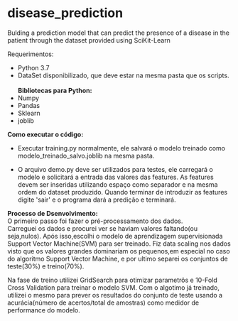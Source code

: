 
# disease_prediction
Bulding a prediction model that can predict the presence of a disease in the patient through the dataset provided using SciKit-Learn

Requerimentos:
- Python 3.7 <br />
- DataSet disponibilizado, que deve estar na mesma pasta que os scripts.<br/><br/>
**Bibliotecas para Python:**
- Numpy
- Pandas
- Sklearn
-  joblib
  
**Como executar o código:**
-   Executar training.py normalmente, ele salvará o modelo treinado como modelo_treinado_salvo.joblib na mesma pasta.

-   O arquivo demo.py deve ser utilizados para testes, ele carregará o modelo e solicitará a entrada das valores das features. As features     devem ser inseridas utilizando espaço como separador e na mesma ordem do dataset produzido. Quando terminar de introduzir as features digite 'sair' e o programa dará a predição e terminará.

**Processo de Dsenvolvimento:** <br/>
 O primeiro passo foi fazer o pré-processamento dos dados.</br> Carreguei os dados e procurei ver se haviam valores faltando(ou seja,nulos). Após isso,escolhi o modelo de aprendizagem supervisionada Support Vector Machine(SVM) para ser treinado.
Fiz data scaling nos dados visto que os valores grandes dominariam os pequenos,em especial no caso do algoritmo Support Vector Machine, e por ultimo separei os conjuntos de teste(30%) e treino(70%).<br/>

Na fase de treino utilizei GridSearch para otimizar parametrôs e 10-Fold Cross Validation para treinar o modelo SVM. Com o algotimo já treinado, utilizei o mesmo para prever os resultados do conjunto de teste usando a acurácia(número de acertos/total de amostras) como medidor de performance do modelo.
